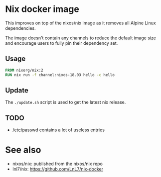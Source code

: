 # Nix docker image

This improves on top of the nixos/nix image as it removes all Alpine Linux
dependencies.

The image doesn't contain any channels to reduce the default image size and
encourage users to fully pin their dependency set.

## Usage

```Dockerfile
FROM nixorg/nix:2
RUN nix run -f channel:nixos-18.03 hello -c hello
```

## Update

The `./update.sh` script is used to get the latest nix release.

## TODO

* /etc/passwd contains a lot of useless entries

# See also

* nixos/nix: published from the nixos/nix repo
* lnl7/nix: https://github.com/LnL7/nix-docker
